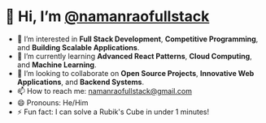 # 👋 Hi, I’m [@namanraofullstack](https://github.com/namanraofullstack)

- 👀 I’m interested in **Full Stack Development**, **Competitive Programming**, and **Building Scalable Applications**.
- 🌱 I’m currently learning **Advanced React Patterns**, **Cloud Computing**, and **Machine Learning**.
- 💞️ I’m looking to collaborate on **Open Source Projects**, **Innovative Web Applications**, and **Backend Systems**.
- 📫 How to reach me: [namanraofullstack@gmail.com](mailto:namanraofullstack@gmail.com)
- 😄 Pronouns: He/Him
- ⚡ Fun fact: I can solve a Rubik's Cube in under 1 minutes!

<!---
namanraofullstack/namanraofullstack is a ✨ special ✨ repository because its `README.md` (this file) appears on your GitHub profile.
You can click the Preview link to take a look at your changes.
--->
